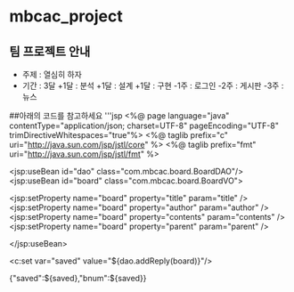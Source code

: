 # mbcac_project


## 팀 프로젝트 안내
* 주제 : 열심히 하자
* 기간 : 3달
  +1달 : 분석
  +1달 : 설계
  +1달 : 구현
   -1주 : 로그인
   -2주 : 게시판
   -3주 : 뉴스

##아래의 코드를 참고하세요
'''jsp
<%@ page language="java" contentType="application/json; charset=UTF-8" pageEncoding="UTF-8"
	trimDirectiveWhitespaces="true"%>
<%@ taglib prefix="c" uri="http://java.sun.com/jsp/jstl/core" %>
<%@ taglib prefix="fmt" uri="http://java.sun.com/jsp/jstl/fmt" %>

<jsp:useBean id="dao" class="com.mbcac.board.BoardDAO"/>
<jsp:useBean id="board" class="com.mbcac.board.BoardVO">
   
   <jsp:setProperty name="board" property="title" param="title" />
   <jsp:setProperty name="board" property="author" param="author" />
   <jsp:setProperty name="board" property="contents" param="contents" />
   <jsp:setProperty name="board" property="parent" param="parent" />
   
</jsp:useBean>

<c:set var="saved" value="${dao.addReply(board)}"/>

{"saved":${saved},"bnum":${saved}}

